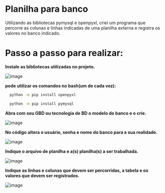 # Planilha para banco 

Utilizando as bibliotecas pymysql e openpyxl, criei um programa que percorre as colunas e linhas indicadas de uma planilha externa e registra os valores no banco indicado.


# Passo a passo para realizar:

**Instale as bibliotecas utilizadas no projeto.**

![image](https://github.com/SalelaDudu/PlanilhaPraBanco/assets/133010820/905af3fa-eeb4-4585-bc3e-6d8f0ce3edbc)

**pode utilizar os comandos no bash(um de cada vez):**
~~~cmd
  python -m pip install openpyxl

  python -m pip install pymysql
~~~

**Abra com seu GBD ou tecnologia de BD o modelo do banco e o crie.**

![image](https://github.com/SalelaDudu/PlanilhaPraBanco/assets/133010820/1be835fc-08a4-4f54-adef-4dac6e2381a8)

**No código altera o usuário, senha e nome do banco para a sua realidade.**

![image](https://github.com/SalelaDudu/PlanilhaPraBanco/assets/133010820/84dd700e-7ef0-496d-bfd9-f88beca7809c)

**Indique o arquivo de planilha e a(s) planilha(s) a ser trabalhada.**

![image](https://github.com/SalelaDudu/PlanilhaPraBanco/assets/133010820/6632a29f-fd1b-429d-9c64-f2f4a5f76ad0)

**Indique as linhas e colunas que devem ser percorridas, a tabela e os valores que devem ser registrados.**

![image](https://github.com/SalelaDudu/PlanilhaPraBanco/assets/133010820/4eda5671-ce8f-4bac-89e3-f42c5bc5ed98)



